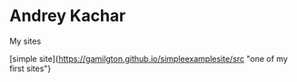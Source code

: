 # Andrey Kachar
My sites


[simple site]{https://gamilgton.github.io/simpleexamplesite/src "one of my first sites"}
